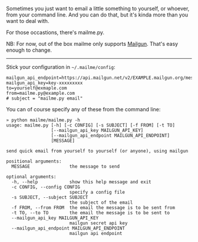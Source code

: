 Sometimes you just want to email a little something to yourself, or whoever, from your command line. And you can do that, but it's kinda more than you want to deal with. 

For those occastions, there's mailme.py.


NB: For now, out of the box mailme only supports [Mailgun](http://mailgun.com/). That's easy enough to change.

---

Stick your configuration in `~/.mailme/config`:

    mailgun_api_endpoint=https://api.mailgun.net/v2/EXAMPLE.mailgun.org/messages
    mailgun_api_key=key-xxxxxxxxx
    to=yourself@exmaple.com
    from=mailme.py@example.com
    # subject = "mailme.py email" 


You can of course specify any of these from the command line: 

    » python mailme/mailme.py -h
    usage: mailme.py [-h] [-c CONFIG] [-s SUBJECT] [-f FROM] [-t TO]
                     [--mailgun_api_key MAILGUN_API_KEY]
                     [--mailgun_api_endpoint MAILGUN_API_ENDPOINT]
                     [MESSAGE]

    send quick email from yourself to yourself (or anyone), using mailgun

    positional arguments:
      MESSAGE               the message to send

    optional arguments:
      -h, --help            show this help message and exit
      -c CONFIG, --config CONFIG
                            specify a config file
      -s SUBJECT, --subject SUBJECT
                            the subject of the email
      -f FROM, --from FROM  the email the message is to be sent from
      -t TO, --to TO        the email the message is to be sent to
      --mailgun_api_key MAILGUN_API_KEY
                            mailgun secret api key
      --mailgun_api_endpoint MAILGUN_API_ENDPOINT
                            mailgun api endpoint
